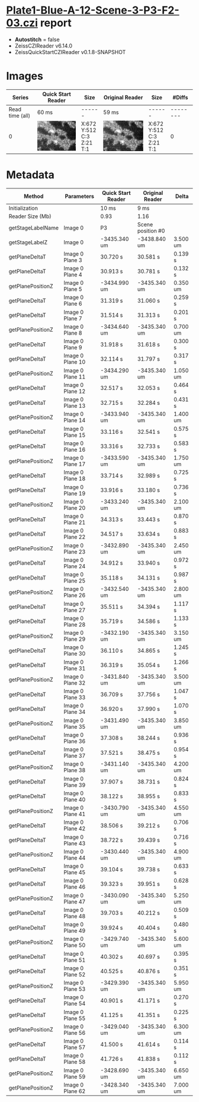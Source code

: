 # [Plate1-Blue-A-12-Scene-3-P3-F2-03.czi](https://downloads.openmicroscopy.org/images/Zeiss-CZI/idr0011/Plate1-Blue-A_TS-Stinger/Plate1-Blue-A-12-Scene-3-P3-F2-03.czi) report
 - **Autostitch** = false
 - ZeissCZIReader v6.14.0
 - ZeissQuickStartCZIReader v0.1.8-SNAPSHOT

# Images 

| Series            | Quick Start Reader | Size | Original Reader | Size | #Diffs |
|-------------------|--------------------|------|-----------------|------|--------|
| Read time (all)   |60 ms|------|59 ms|------|--------|
|0|![Plate1-Blue-A-12-Scene-3-P3-F2-03.quick_true.flat_true.stitch_false.series_0.jpg](Plate1-Blue-A-12-Scene-3-P3-F2-03/Plate1-Blue-A-12-Scene-3-P3-F2-03.quick_true.flat_true.stitch_false.series_0.jpg)|X:672<br>Y:512<br>C:3<br>Z:21<br>T:1|![Plate1-Blue-A-12-Scene-3-P3-F2-03.quick_false.flat_true.stitch_false.series_0.jpg](Plate1-Blue-A-12-Scene-3-P3-F2-03/Plate1-Blue-A-12-Scene-3-P3-F2-03.quick_false.flat_true.stitch_false.series_0.jpg)|X:672<br>Y:512<br>C:3<br>Z:21<br>T:1|0|

# Metadata

|  Method            | Parameters       | Quick Start Reader | Original Reader | Delta  |
| -------------------|------------------|--------------------|-----------------|------- |
| Initialization     |                  |10 ms|9 ms|        |
| Reader Size (Mb)     |                  |0.93|1.16|        |
| getStageLabelName| Image 0 | P3| Scene position #0| |
| getStageLabelZ| Image 0 | -3435.340 um | -3438.840 um | 3.500 um |
| getPlaneDeltaT| Image 0 Plane 3 |  30.720 s |  30.581 s | 0.139 s |
| getPlaneDeltaT| Image 0 Plane 4 |  30.913 s |  30.781 s | 0.132 s |
| getPlanePositionZ| Image 0 Plane 5 | -3434.990 um | -3435.340 um | 0.350 um |
| getPlaneDeltaT| Image 0 Plane 6 |  31.319 s |  31.060 s | 0.259 s |
| getPlaneDeltaT| Image 0 Plane 7 |  31.514 s |  31.313 s | 0.201 s |
| getPlanePositionZ| Image 0 Plane 8 | -3434.640 um | -3435.340 um | 0.700 um |
| getPlaneDeltaT| Image 0 Plane 9 |  31.918 s |  31.618 s | 0.300 s |
| getPlaneDeltaT| Image 0 Plane 10 |  32.114 s |  31.797 s | 0.317 s |
| getPlanePositionZ| Image 0 Plane 11 | -3434.290 um | -3435.340 um | 1.050 um |
| getPlaneDeltaT| Image 0 Plane 12 |  32.517 s |  32.053 s | 0.464 s |
| getPlaneDeltaT| Image 0 Plane 13 |  32.715 s |  32.284 s | 0.431 s |
| getPlanePositionZ| Image 0 Plane 14 | -3433.940 um | -3435.340 um | 1.400 um |
| getPlaneDeltaT| Image 0 Plane 15 |  33.116 s |  32.541 s | 0.575 s |
| getPlaneDeltaT| Image 0 Plane 16 |  33.316 s |  32.733 s | 0.583 s |
| getPlanePositionZ| Image 0 Plane 17 | -3433.590 um | -3435.340 um | 1.750 um |
| getPlaneDeltaT| Image 0 Plane 18 |  33.714 s |  32.989 s | 0.725 s |
| getPlaneDeltaT| Image 0 Plane 19 |  33.916 s |  33.180 s | 0.736 s |
| getPlanePositionZ| Image 0 Plane 20 | -3433.240 um | -3435.340 um | 2.100 um |
| getPlaneDeltaT| Image 0 Plane 21 |  34.313 s |  33.443 s | 0.870 s |
| getPlaneDeltaT| Image 0 Plane 22 |  34.517 s |  33.634 s | 0.883 s |
| getPlanePositionZ| Image 0 Plane 23 | -3432.890 um | -3435.340 um | 2.450 um |
| getPlaneDeltaT| Image 0 Plane 24 |  34.912 s |  33.940 s | 0.972 s |
| getPlaneDeltaT| Image 0 Plane 25 |  35.118 s |  34.131 s | 0.987 s |
| getPlanePositionZ| Image 0 Plane 26 | -3432.540 um | -3435.340 um | 2.800 um |
| getPlaneDeltaT| Image 0 Plane 27 |  35.511 s |  34.394 s | 1.117 s |
| getPlaneDeltaT| Image 0 Plane 28 |  35.719 s |  34.586 s | 1.133 s |
| getPlanePositionZ| Image 0 Plane 29 | -3432.190 um | -3435.340 um | 3.150 um |
| getPlaneDeltaT| Image 0 Plane 30 |  36.110 s |  34.865 s | 1.245 s |
| getPlaneDeltaT| Image 0 Plane 31 |  36.319 s |  35.054 s | 1.266 s |
| getPlanePositionZ| Image 0 Plane 32 | -3431.840 um | -3435.340 um | 3.500 um |
| getPlaneDeltaT| Image 0 Plane 33 |  36.709 s |  37.756 s | 1.047 s |
| getPlaneDeltaT| Image 0 Plane 34 |  36.920 s |  37.990 s | 1.070 s |
| getPlanePositionZ| Image 0 Plane 35 | -3431.490 um | -3435.340 um | 3.850 um |
| getPlaneDeltaT| Image 0 Plane 36 |  37.308 s |  38.244 s | 0.936 s |
| getPlaneDeltaT| Image 0 Plane 37 |  37.521 s |  38.475 s | 0.954 s |
| getPlanePositionZ| Image 0 Plane 38 | -3431.140 um | -3435.340 um | 4.200 um |
| getPlaneDeltaT| Image 0 Plane 39 |  37.907 s |  38.731 s | 0.824 s |
| getPlaneDeltaT| Image 0 Plane 40 |  38.122 s |  38.955 s | 0.833 s |
| getPlanePositionZ| Image 0 Plane 41 | -3430.790 um | -3435.340 um | 4.550 um |
| getPlaneDeltaT| Image 0 Plane 42 |  38.506 s |  39.212 s | 0.706 s |
| getPlaneDeltaT| Image 0 Plane 43 |  38.722 s |  39.439 s | 0.716 s |
| getPlanePositionZ| Image 0 Plane 44 | -3430.440 um | -3435.340 um | 4.900 um |
| getPlaneDeltaT| Image 0 Plane 45 |  39.104 s |  39.738 s | 0.633 s |
| getPlaneDeltaT| Image 0 Plane 46 |  39.323 s |  39.951 s | 0.628 s |
| getPlanePositionZ| Image 0 Plane 47 | -3430.090 um | -3435.340 um | 5.250 um |
| getPlaneDeltaT| Image 0 Plane 48 |  39.703 s |  40.212 s | 0.509 s |
| getPlaneDeltaT| Image 0 Plane 49 |  39.924 s |  40.404 s | 0.480 s |
| getPlanePositionZ| Image 0 Plane 50 | -3429.740 um | -3435.340 um | 5.600 um |
| getPlaneDeltaT| Image 0 Plane 51 |  40.302 s |  40.697 s | 0.395 s |
| getPlaneDeltaT| Image 0 Plane 52 |  40.525 s |  40.876 s | 0.351 s |
| getPlanePositionZ| Image 0 Plane 53 | -3429.390 um | -3435.340 um | 5.950 um |
| getPlaneDeltaT| Image 0 Plane 54 |  40.901 s |  41.171 s | 0.270 s |
| getPlaneDeltaT| Image 0 Plane 55 |  41.125 s |  41.351 s | 0.225 s |
| getPlanePositionZ| Image 0 Plane 56 | -3429.040 um | -3435.340 um | 6.300 um |
| getPlaneDeltaT| Image 0 Plane 57 |  41.500 s |  41.614 s | 0.114 s |
| getPlaneDeltaT| Image 0 Plane 58 |  41.726 s |  41.838 s | 0.112 s |
| getPlanePositionZ| Image 0 Plane 59 | -3428.690 um | -3435.340 um | 6.650 um |
| getPlanePositionZ| Image 0 Plane 62 | -3428.340 um | -3435.340 um | 7.000 um |
